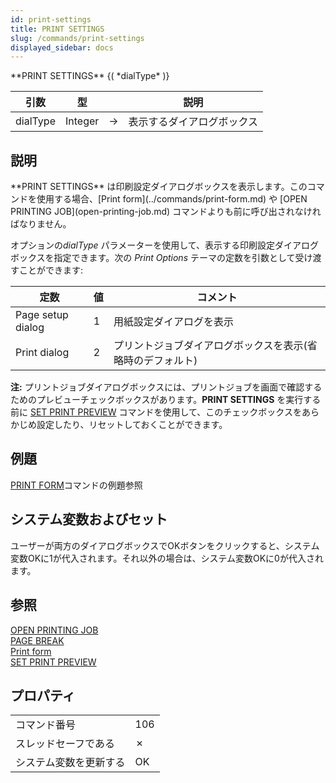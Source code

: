 ```yaml
---
id: print-settings
title: PRINT SETTINGS
slug: /commands/print-settings
displayed_sidebar: docs
---
```


<!--REF #_command_.PRINT SETTINGS.Syntax-->**PRINT SETTINGS** {( *dialType* )}<!-- END REF-->
<!--REF #_command_.PRINT SETTINGS.Params-->
| 引数 | 型 |  | 説明 |
| --- | --- | --- | --- |
| dialType | Integer | &#8594;  | 表示するダイアログボックス |

<!-- END REF-->

## 説明 

<!--REF #_command_.PRINT SETTINGS.Summary-->**PRINT SETTINGS** は印刷設定ダイアログボックスを表示します。<!-- END REF-->このコマンドを使用する場合、[Print form](../commands/print-form.md) や [OPEN PRINTING JOB](open-printing-job.md) コマンドよりも前に呼び出されなければなりません。

オプションの*dialType* パラメーターを使用して、表示する印刷設定ダイアログボックスを指定できます。次の *Print Options* テーマの定数を引数として受け渡すことができます:

| 定数                | 値 | コメント                           |
| ----------------- | - | ------------------------------ |
| Page setup dialog | 1 | 用紙設定ダイアログを表示                   |
| Print dialog      | 2 | プリントジョブダイアログボックスを表示(省略時のデフォルト) |

**注:** プリントジョブダイアログボックスには、プリントジョブを画面で確認するためのプレビューチェックボックスがあります。**PRINT SETTINGS** を実行する前に [SET PRINT PREVIEW](set-print-preview.md) コマンドを使用して、このチェックボックスをあらかじめ設定したり、リセットしておくことができます。

## 例題 

[PRINT FORM](../commands/print-form.md "PRINT FORM")コマンドの例題参照

## システム変数およびセット 

ユーザーが両方のダイアログボックスでOKボタンをクリックすると、システム変数OKに1が代入されます。それ以外の場合は、システム変数OKに0が代入されます。

## 参照 

[OPEN PRINTING JOB](open-printing-job.md)  
[PAGE BREAK](page-break.md)  
[Print form](../commands/print-form.md)  
[SET PRINT PREVIEW](set-print-preview.md)  

## プロパティ

|  |  |
| --- | --- |
| コマンド番号 | 106 |
| スレッドセーフである | &cross; |
| システム変数を更新する | OK |


